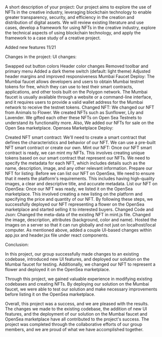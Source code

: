 A short description of your project: Our project aims to explore the use of NFTs in the creative industry, leveraging blockchain technology to enable greater transparency, security, and efficiency in the creation and distribution of digital assets. We will review existing literature and use cases, develop a framework for using NFTs in the creative industry, explore the technical aspects of using blockchain technology, and apply the framework to a case study of a creative project.

Added new features 11/21

Changes in the project: UI changes:

Swapped out button colors
Header color changes
Removed toolbar and primary menu
Added a dark theme switch (default: light theme)
Adjusted header margins and improved responsiveness
Mumbai Faucet Deploy: The Mumbai faucet allows developers and users to obtain Mumbai testnet tokens for free, which they can use to test their smart contracts, applications, and other tools built on the Polygon network. The Mumbai faucet is usually available through a website or a command-line interface, and it requires users to provide a valid wallet address for the Mumbai network to receive the testnet tokens. Changed NFT: We changed our NFT from Animals to Flower. We created NFTs such as Sunflower, Lily and Lavender. We gifted each other these NFTs on Open Sea Testnets to understand its functionality more. Also, We added our NFTs for sale on the Open Sea marketplace. Opensea Marketplace Deploy:

Created NFT smart contract: We'll need to create a smart contract that defines the characteristics and behavior of our NFT. We can use a pre-built NFT smart contract or create our own.
Mint our NFT: Once our NFT smart contract is ready, we can mint my NFTs. This involves creating unique tokens based on our smart contract that represent our NFTs. We need to specify the metadata for each NFT, which includes details such as the name, description, image, and any other relevant information.
Prepare our NFT for listing: Before we can list our NFT on OpenSea, We need to ensure that it meets the platform's requirements. This includes having high-quality images, a clear and descriptive title, and accurate metadata.
List our NFT on OpenSea: Once our NFT was ready, we listed it on the OpenSea marketplace. This involved creating a new listing on the platform and specifying the price and quantity of our NFT. By following these steps, we successfully deployed our NFT representing a flower on the OpenSea marketplace and started selling it to interested buyers. Changed Code and Json:
Changed the meta-data of the existing NFT in mint.js file. Changed the image, description, attributes (background, color and name). Hosted the images on a server so that it can run globally and not just on localhost/local computer. As mentioned above, added a couple UI-based changes within app.jsx and header.jsx file under react components.

Conclusion:

In this project, our group successfully made changes to an existing codebase, introduced new UI features, and deployed our solution on the Mumbai faucet for testing. Additionally, we changed our NFT to represent a flower and deployed it on the OpenSea marketplace.

Through this project, we gained valuable experience in modifying existing codebases and creating NFTs. By deploying our solution on the Mumbai faucet, we were able to test our solution and make necessary improvements before listing it on the OpenSea marketplace.

Overall, this project was a success, and we are pleased with the results. The changes we made to the existing codebase, the addition of new UI features, and the deployment of our solution on the Mumbai faucet and OpenSea marketplace have all contributed to the project's success. The project was completed through the collaborative efforts of our group members, and we are proud of what we have accomplished together.
